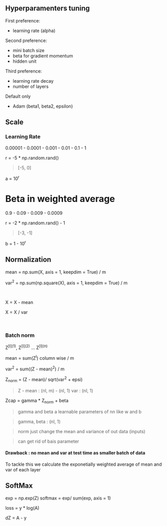 ## Hyperparamenters tuning

First preference:
- learning rate (alpha)

Second preference:
- mini batch size
- beta for gradient momentum
- hidden unit

Third preference:
- learning rate decay
- number of layers

Default only
- Adam (beta1, beta2, epsilon)

## Scale

### Learning Rate

0.00001 - 0.0001 - 0.001 - 0.01 - 0.1 - 1

r = -5 * np.random.rand()  
> [-5, 0]

a = 10<sup>r</sup>

# Beta in weighted average

0.9 - 0.09 - 0.009 - 0.0009

r = -2 * np.random.rand() - 1
> [-3, -1]

b = 1 - 10<sup>r</sup>


## Normalization

mean = np.sum(X, axis = 1, keepdim = True) / m

var<sup>2</sup> = np.sum(np.square(X), axis = 1, keepdim = True) / m

</br>

X = X - mean

X = X / var

</br>

### Batch norm

Z<sup>[l]\(1)</sup>, Z<sup>[l]\(2)</sup> ... Z<sup>[l]\(n)</sup>

mean = sum(Z<sup>l</sup>) column wise / m

var<sup>2</sup> = sum((Z - mean)<sup>2</sup>) / m

Z<sub>norm</sub> = (Z - mean)/ sqrt(var<sup>2</sup> + epsi)

> Z - mean : (nl, m) - (nl, 1)
> var : (nl, 1)

Zcap = gamma * Z<sub>norm</sub> + beta

> gamma and beta a learnable parameters of nn like w and b 

> gamma, beta : (nl, 1)

> norm just change the mean and variance of out data (inputs) 

>can get rid of bais parameter 


#### Drawback : no mean and var at test time as smaller batch of data

To tackle this we calculate the exponetially weighted average of mean and var of each layer

## SoftMax

exp = np.exp(Z)
softmax = exp/ sum(exp, axis = 1)

loss = y * log(A)

dZ = A - y

